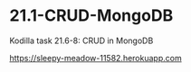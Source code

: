 # 21.1-CRUD-MongoDB
Kodilla task 21.6-8: CRUD in MongoDB

https://sleepy-meadow-11582.herokuapp.com
